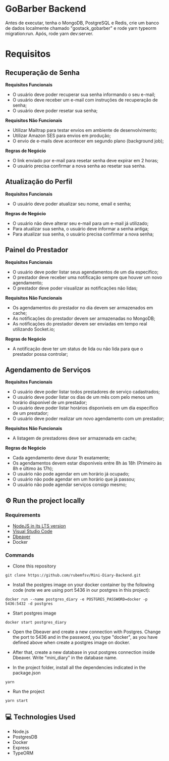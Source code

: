 # GoBarber Backend

Antes de executar, tenha o MongoDB, PostgreSQL e Redis, crie um banco de dados localmente chamado "gostack_gobarber" e rode yarn typeorm migration:run.
Após, rode yarn dev:server.

# Requisitos

## Recuperação de Senha

**Requisitos Funcionais**

- O usuário deve poder recuperar sua senha informando o seu e-mail;
- O usuário deve receber um e-mail com instruções de recuperação de senha;
- O usuário deve poder resetar sua senha;

**Requisitos Não Funcionais**

- Utilizar Mailtrap para testar envios em ambiente de desenvolvimento;
- Utilizar Amazon SES para envios em produção;
- O envio de e-mails deve acontecer em segundo plano (background job);

**Regras de Negócio**

- O link enviado por e-mail para resetar senha deve expirar em 2 horas;
- O usuário precisa confirmar a nova senha ao resetar sua senha.

## Atualização do Perfil

**Requisitos Funcionais**

- O usuário deve poder atualizar seu nome, email e senha;

**Regras de Negócio**

- O usuário não deve alterar seu e-mail para um e-mail já utilizado;
- Para atualizar sua senha, o usuário deve informar a senha antiga;
- Para atualizar sua senha, o usuário precisa confirmar a nova senha;

## Painel do Prestador

**Requisitos Funcionais**

- O usuário deve poder listar seus agendamentos de um dia específico;
- O prestador deve receber uma notificação sempre que houver um novo agendamento;
- O prestador deve poder visualizar as notificações não lidas;

**Requisitos Não Funcionais**

- Os agendamentos do prestador no dia devem ser armazenados em cache;
- As notificações do prestador devem ser armazenadas no MongoDB;
- As notificações do prestador devem ser enviadas em tempo real utilizando Socket.io;

**Regras de Negócio**

- A notificação deve ter um status de lida ou não lida para que o prestador possa controlar;

## Agendamento de Serviços

**Requisitos Funcionais**

- O usuário deve poder listar todos prestadores de serviço cadastrados;
- O usuário deve poder listar os dias de um mês com pelo menos um horário disponível de um prestador;
- O usuário deve poder listar horários disponíveis em um dia específico de um prestador;
- O usuário deve poder realizar um novo agendamento com um prestador;

**Requisitos Não Funcionais**

- A listagem de prestadores deve ser armazenada em cache;

**Regras de Negócio**

- Cada agendamento deve durar 1h exatamente;
- Os agendamentos devem estar disponíveis entre 8h às 18h (Primeiro às 8h e último às 17h);
- O usuário não pode agendar em um horário já ocupado;
- O usuário não pode agendar em um horário que já passou;
- O usuário não pode agendar serviços consigo mesmo;

## :gear: Run the project locally

### Requirements
- [NodeJS in its LTS version](https://nodejs.org/en/download/)
- [Visual Studio Code](https://code.visualstudio.com/download)
- [Dbeaver](https://dbeaver.io/download/)
- Docker

### Commands

- Clone this repository

```
git clone https://github.com/rubemfsv/Mini-Diary-Backend.git
```

- Install the postgres image on your docker container by the following code (note we are using port 5436 in our postgres in this project):
```
docker run --name postgres_diary -e POSTGRES_PASSWORD=docker -p 5436:5432 -d postgres
```

- Start postgres image
```
docker start postgres_diary
```

- Open the Dbeaver and create a new connection with Postgres. Change the port to 5436 and in the password, you type "docker", as you have defined above when create a postgres image on docker.

- After that, create a new database in yout postgres connection inside Dbeaver. Write "mini_diary" in the database name. 

- In the project folder, install all the dependencies indicated in the package.json
```
yarn 
```

- Run the project
```
yarn start
```

## :computer: Technologies Used
 * Node.js
 * PostgresDB
 * Docker
 * Express
 * TypeORM

